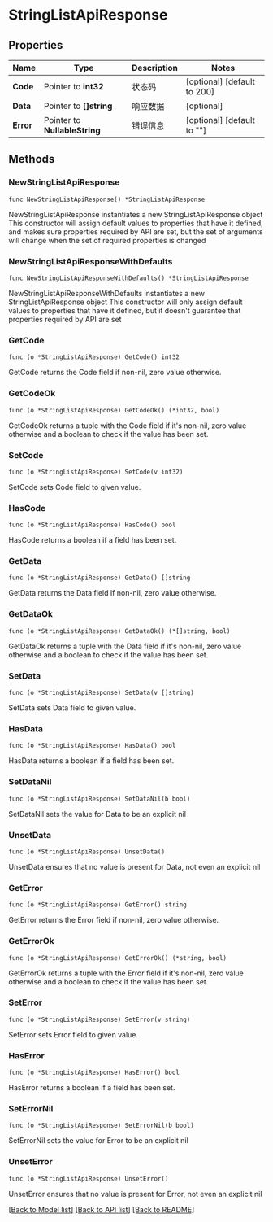 # StringListApiResponse

## Properties

Name | Type | Description | Notes
------------ | ------------- | ------------- | -------------
**Code** | Pointer to **int32** | 状态码 | [optional] [default to 200]
**Data** | Pointer to **[]string** | 响应数据 | [optional] 
**Error** | Pointer to **NullableString** | 错误信息 | [optional] [default to ""]

## Methods

### NewStringListApiResponse

`func NewStringListApiResponse() *StringListApiResponse`

NewStringListApiResponse instantiates a new StringListApiResponse object
This constructor will assign default values to properties that have it defined,
and makes sure properties required by API are set, but the set of arguments
will change when the set of required properties is changed

### NewStringListApiResponseWithDefaults

`func NewStringListApiResponseWithDefaults() *StringListApiResponse`

NewStringListApiResponseWithDefaults instantiates a new StringListApiResponse object
This constructor will only assign default values to properties that have it defined,
but it doesn't guarantee that properties required by API are set

### GetCode

`func (o *StringListApiResponse) GetCode() int32`

GetCode returns the Code field if non-nil, zero value otherwise.

### GetCodeOk

`func (o *StringListApiResponse) GetCodeOk() (*int32, bool)`

GetCodeOk returns a tuple with the Code field if it's non-nil, zero value otherwise
and a boolean to check if the value has been set.

### SetCode

`func (o *StringListApiResponse) SetCode(v int32)`

SetCode sets Code field to given value.

### HasCode

`func (o *StringListApiResponse) HasCode() bool`

HasCode returns a boolean if a field has been set.

### GetData

`func (o *StringListApiResponse) GetData() []string`

GetData returns the Data field if non-nil, zero value otherwise.

### GetDataOk

`func (o *StringListApiResponse) GetDataOk() (*[]string, bool)`

GetDataOk returns a tuple with the Data field if it's non-nil, zero value otherwise
and a boolean to check if the value has been set.

### SetData

`func (o *StringListApiResponse) SetData(v []string)`

SetData sets Data field to given value.

### HasData

`func (o *StringListApiResponse) HasData() bool`

HasData returns a boolean if a field has been set.

### SetDataNil

`func (o *StringListApiResponse) SetDataNil(b bool)`

 SetDataNil sets the value for Data to be an explicit nil

### UnsetData
`func (o *StringListApiResponse) UnsetData()`

UnsetData ensures that no value is present for Data, not even an explicit nil
### GetError

`func (o *StringListApiResponse) GetError() string`

GetError returns the Error field if non-nil, zero value otherwise.

### GetErrorOk

`func (o *StringListApiResponse) GetErrorOk() (*string, bool)`

GetErrorOk returns a tuple with the Error field if it's non-nil, zero value otherwise
and a boolean to check if the value has been set.

### SetError

`func (o *StringListApiResponse) SetError(v string)`

SetError sets Error field to given value.

### HasError

`func (o *StringListApiResponse) HasError() bool`

HasError returns a boolean if a field has been set.

### SetErrorNil

`func (o *StringListApiResponse) SetErrorNil(b bool)`

 SetErrorNil sets the value for Error to be an explicit nil

### UnsetError
`func (o *StringListApiResponse) UnsetError()`

UnsetError ensures that no value is present for Error, not even an explicit nil

[[Back to Model list]](../README.md#documentation-for-models) [[Back to API list]](../README.md#documentation-for-api-endpoints) [[Back to README]](../README.md)


